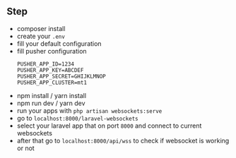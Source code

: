 ## Step
- composer install
- create your `.env`
- fill your default configuration
- fill pusher configuration 
  ```
  PUSHER_APP_ID=1234
  PUSHER_APP_KEY=ABCDEF
  PUSHER_APP_SECRET=GHIJKLMNOP
  PUSHER_APP_CLUSTER=mt1
  ```
- npm install / yarn install
- npm run dev / yarn dev
- run your apps with `php artisan websockets:serve`
- go to `localhost:8000/laravel-websockets`
- select your laravel app that on port `8000` and connect to current websockets
- after that go to `localhost:8000/api/wss` to check if websocket is working or not
